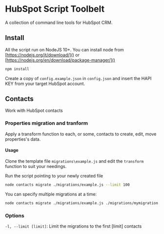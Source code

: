 # HubSpot Script Toolbelt

A collection of command line tools for HubSpot CRM.

## Install

All the script run on NodeJS 10+. You can install node from [https://nodejs.org/it/download/]() or [https://nodejs.org/en/download/package-manager/]()

```bash
npm install
```

Create a copy of `config.example.json` in `config.json` and insert the HAPI KEY from your target HubSpot account.

## Contacts 

Work with HubSpot contacts 

### Properties migration and tranform

Apply a transform function to each, or some, contacts to create, edit, move properties's data.

#### Usage

Clone the template file `migrations\example.js` and edit the `transform` function to suit your needings.

Run the script pointing to your newly created file

```bash
node contacts migrate ./migrations/example.js --limit 100
```

You can specify multiple migrations at a time:

```bash
node contacts migrate ./migrations/example.js ./migrations/mymigration.js --limit 100
```

### Options
`-l, --limit [limit]`: Limit the migrations to the first [limit] contacts